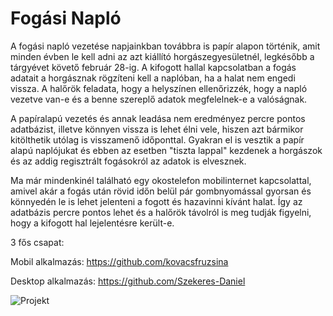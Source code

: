 # Fogási Napló

A fogási napló vezetése napjainkban továbbra is papír alapon történik, amit minden évben le kell adni az azt kiállító horgászegyesületnél, legkésőbb a tárgyévet követő február 28-ig. A kifogott hallal kapcsolatban a fogás  adatait a horgásznak rögzíteni kell a naplóban, ha a halat nem engedi vissza. A halőrök feladata, hogy a helyszínen ellenőrizzék, hogy a napló vezetve van-e és a benne szereplő adatok megfelelnek-e a valóságnak.

A papíralapú vezetés és annak leadása nem eredményez percre pontos adatbázist, illetve könnyen vissza is lehet élni vele, hiszen azt bármikor kitölthetik utólag is visszamenő időponttal. Gyakran el is vesztik a papír alapú naplójukat és ebben az esetben "tiszta lappal" kezdenek a horgászok és az addig regisztrált fogásokról az adatok is elvesznek.

Ma már mindenkinél található egy okostelefon mobilinternet kapcsolattal, amivel akár a fogás után rövid időn belül pár gombnyomással gyorsan és könnyedén le is lehet jelenteni a fogott és hazavinni kívánt halat. Így az adatbázis percre pontos lehet és a halőrök távolról is meg tudják figyelni, hogy a kifogott hal lejelentésre került-e.

3 fős csapat:

Mobil alkalmazás: https://github.com/kovacsfruzsina

Desktop alkalmazás: https://github.com/Szekeres-Daniel

![Projekt](https://user-images.githubusercontent.com/77957099/161478727-19f11223-c8a7-430e-8160-0bc542f24a51.jpg)
